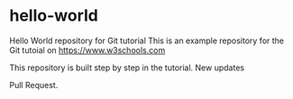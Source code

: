 # hello-world
Hello World repository for Git tutorial
This is an example repository for the Git tutoial on https://www.w3schools.com

This repository is built step by step in the tutorial. New updates

Pull Request.
